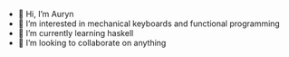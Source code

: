 - 👋 Hi, I’m Auryn
- 👀 I’m interested in mechanical keyboards and functional programming
- 🌱 I’m currently learning haskell
- 💞️ I’m looking to collaborate on anything

<!---
aurynengel-oviva/aurynengel-oviva is a ✨ special ✨ repository because its `README.md` (this file) appears on your GitHub profile.
You can click the Preview link to take a look at your changes.
--->
